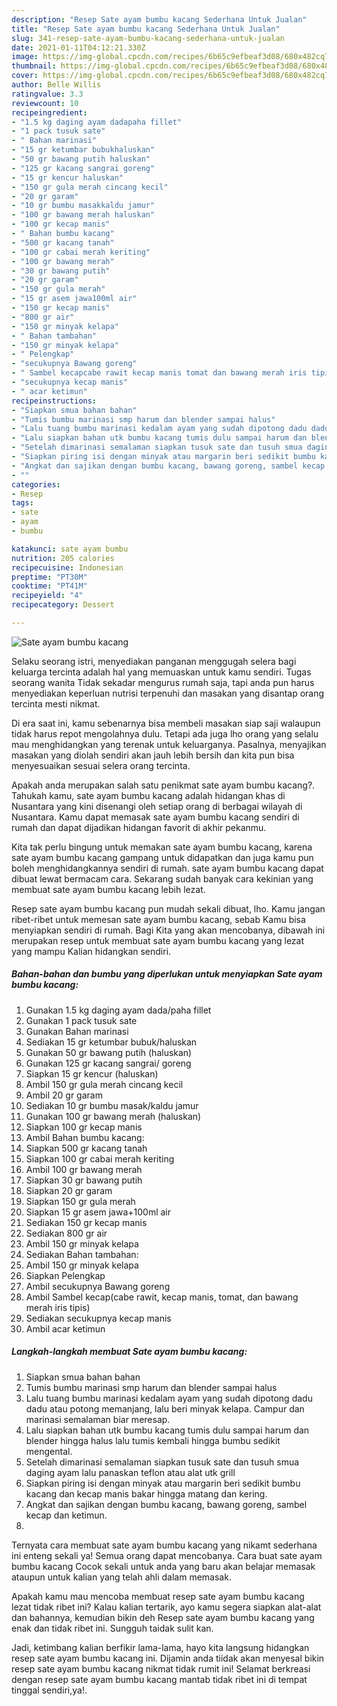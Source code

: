 ```yaml
---
description: "Resep Sate ayam bumbu kacang Sederhana Untuk Jualan"
title: "Resep Sate ayam bumbu kacang Sederhana Untuk Jualan"
slug: 341-resep-sate-ayam-bumbu-kacang-sederhana-untuk-jualan
date: 2021-01-11T04:12:21.330Z
image: https://img-global.cpcdn.com/recipes/6b65c9efbeaf3d08/680x482cq70/sate-ayam-bumbu-kacang-foto-resep-utama.jpg
thumbnail: https://img-global.cpcdn.com/recipes/6b65c9efbeaf3d08/680x482cq70/sate-ayam-bumbu-kacang-foto-resep-utama.jpg
cover: https://img-global.cpcdn.com/recipes/6b65c9efbeaf3d08/680x482cq70/sate-ayam-bumbu-kacang-foto-resep-utama.jpg
author: Belle Willis
ratingvalue: 3.3
reviewcount: 10
recipeingredient:
- "1.5 kg daging ayam dadapaha fillet"
- "1 pack tusuk sate"
- " Bahan marinasi"
- "15 gr ketumbar bubukhaluskan"
- "50 gr bawang putih haluskan"
- "125 gr kacang sangrai goreng"
- "15 gr kencur haluskan"
- "150 gr gula merah cincang kecil"
- "20 gr garam"
- "10 gr bumbu masakkaldu jamur"
- "100 gr bawang merah haluskan"
- "100 gr kecap manis"
- " Bahan bumbu kacang"
- "500 gr kacang tanah"
- "100 gr cabai merah keriting"
- "100 gr bawang merah"
- "30 gr bawang putih"
- "20 gr garam"
- "150 gr gula merah"
- "15 gr asem jawa100ml air"
- "150 gr kecap manis"
- "800 gr air"
- "150 gr minyak kelapa"
- " Bahan tambahan"
- "150 gr minyak kelapa"
- " Pelengkap"
- "secukupnya Bawang goreng"
- " Sambel kecapcabe rawit kecap manis tomat dan bawang merah iris tipis"
- "secukupnya kecap manis"
- " acar ketimun"
recipeinstructions:
- "Siapkan smua bahan bahan"
- "Tumis bumbu marinasi smp harum dan blender sampai halus"
- "Lalu tuang bumbu marinasi kedalam ayam yang sudah dipotong dadu dadu atau potong memanjang, lalu beri minyak kelapa. Campur dan marinasi semalaman biar meresap."
- "Lalu siapkan bahan utk bumbu kacang tumis dulu sampai harum dan blender hingga halus lalu tumis kembali hingga bumbu sedikit mengental."
- "Setelah dimarinasi semalaman siapkan tusuk sate dan tusuh smua daging ayam lalu panaskan teflon atau alat utk grill"
- "Siapkan piring isi dengan minyak atau margarin beri sedikit bumbu kacang dan kecap manis bakar hingga matang dan kering."
- "Angkat dan sajikan dengan bumbu kacang, bawang goreng, sambel kecap dan ketimun."
- ""
categories:
- Resep
tags:
- sate
- ayam
- bumbu

katakunci: sate ayam bumbu 
nutrition: 205 calories
recipecuisine: Indonesian
preptime: "PT30M"
cooktime: "PT41M"
recipeyield: "4"
recipecategory: Dessert

---
```



![Sate ayam bumbu kacang](https://img-global.cpcdn.com/recipes/6b65c9efbeaf3d08/680x482cq70/sate-ayam-bumbu-kacang-foto-resep-utama.jpg)

Selaku seorang istri, menyediakan panganan menggugah selera bagi keluarga tercinta adalah hal yang memuaskan untuk kamu sendiri. Tugas seorang  wanita Tidak sekadar mengurus rumah saja, tapi anda pun harus menyediakan keperluan nutrisi terpenuhi dan masakan yang disantap orang tercinta mesti nikmat.

Di era  saat ini, kamu sebenarnya bisa membeli masakan siap saji walaupun tidak harus repot mengolahnya dulu. Tetapi ada juga lho orang yang selalu mau menghidangkan yang terenak untuk keluarganya. Pasalnya, menyajikan masakan yang diolah sendiri akan jauh lebih bersih dan kita pun bisa menyesuaikan sesuai selera orang tercinta. 



Apakah anda merupakan salah satu penikmat sate ayam bumbu kacang?. Tahukah kamu, sate ayam bumbu kacang adalah hidangan khas di Nusantara yang kini disenangi oleh setiap orang di berbagai wilayah di Nusantara. Kamu dapat memasak sate ayam bumbu kacang sendiri di rumah dan dapat dijadikan hidangan favorit di akhir pekanmu.

Kita tak perlu bingung untuk memakan sate ayam bumbu kacang, karena sate ayam bumbu kacang gampang untuk didapatkan dan juga kamu pun boleh menghidangkannya sendiri di rumah. sate ayam bumbu kacang dapat dibuat lewat bermacam cara. Sekarang sudah banyak cara kekinian yang membuat sate ayam bumbu kacang lebih lezat.

Resep sate ayam bumbu kacang pun mudah sekali dibuat, lho. Kamu jangan ribet-ribet untuk memesan sate ayam bumbu kacang, sebab Kamu bisa menyiapkan sendiri di rumah. Bagi Kita yang akan mencobanya, dibawah ini merupakan resep untuk membuat sate ayam bumbu kacang yang lezat yang mampu Kalian hidangkan sendiri.

<!--inarticleads1-->

##### Bahan-bahan dan bumbu yang diperlukan untuk menyiapkan Sate ayam bumbu kacang:

1. Gunakan 1.5 kg daging ayam dada/paha fillet
1. Gunakan 1 pack tusuk sate
1. Gunakan  Bahan marinasi
1. Sediakan 15 gr ketumbar bubuk/haluskan
1. Gunakan 50 gr bawang putih (haluskan)
1. Gunakan 125 gr kacang sangrai/ goreng
1. Siapkan 15 gr kencur (haluskan)
1. Ambil 150 gr gula merah cincang kecil
1. Ambil 20 gr garam
1. Sediakan 10 gr bumbu masak/kaldu jamur
1. Gunakan 100 gr bawang merah (haluskan)
1. Siapkan 100 gr kecap manis
1. Ambil  Bahan bumbu kacang:
1. Siapkan 500 gr kacang tanah
1. Siapkan 100 gr cabai merah keriting
1. Ambil 100 gr bawang merah
1. Siapkan 30 gr bawang putih
1. Siapkan 20 gr garam
1. Siapkan 150 gr gula merah
1. Siapkan 15 gr asem jawa+100ml air
1. Sediakan 150 gr kecap manis
1. Sediakan 800 gr air
1. Ambil 150 gr minyak kelapa
1. Sediakan  Bahan tambahan:
1. Ambil 150 gr minyak kelapa
1. Siapkan  Pelengkap
1. Ambil secukupnya Bawang goreng
1. Ambil  Sambel kecap(cabe rawit, kecap manis, tomat, dan bawang merah iris tipis)
1. Sediakan secukupnya kecap manis
1. Ambil  acar ketimun




<!--inarticleads2-->

##### Langkah-langkah membuat Sate ayam bumbu kacang:

1. Siapkan smua bahan bahan
1. Tumis bumbu marinasi smp harum dan blender sampai halus
1. Lalu tuang bumbu marinasi kedalam ayam yang sudah dipotong dadu dadu atau potong memanjang, lalu beri minyak kelapa. Campur dan marinasi semalaman biar meresap.
1. Lalu siapkan bahan utk bumbu kacang tumis dulu sampai harum dan blender hingga halus lalu tumis kembali hingga bumbu sedikit mengental.
1. Setelah dimarinasi semalaman siapkan tusuk sate dan tusuh smua daging ayam lalu panaskan teflon atau alat utk grill
1. Siapkan piring isi dengan minyak atau margarin beri sedikit bumbu kacang dan kecap manis bakar hingga matang dan kering.
1. Angkat dan sajikan dengan bumbu kacang, bawang goreng, sambel kecap dan ketimun.
1. 




Ternyata cara membuat sate ayam bumbu kacang yang nikamt sederhana ini enteng sekali ya! Semua orang dapat mencobanya. Cara buat sate ayam bumbu kacang Cocok sekali untuk anda yang baru akan belajar memasak ataupun untuk kalian yang telah ahli dalam memasak.

Apakah kamu mau mencoba membuat resep sate ayam bumbu kacang lezat tidak ribet ini? Kalau kalian tertarik, ayo kamu segera siapkan alat-alat dan bahannya, kemudian bikin deh Resep sate ayam bumbu kacang yang enak dan tidak ribet ini. Sungguh taidak sulit kan. 

Jadi, ketimbang kalian berfikir lama-lama, hayo kita langsung hidangkan resep sate ayam bumbu kacang ini. Dijamin anda tiidak akan menyesal bikin resep sate ayam bumbu kacang nikmat tidak rumit ini! Selamat berkreasi dengan resep sate ayam bumbu kacang mantab tidak ribet ini di tempat tinggal sendiri,ya!.

